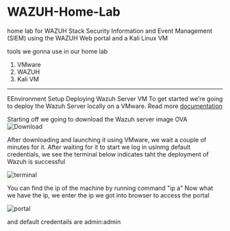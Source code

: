 # WAZUH-Home-Lab
home lab for WAZUH Stack Security Information and Event Management (SIEM) using the WAZUH Web portal and a Kali Linux VM

tools we gonna use in our home lab 
1) VMware
2) WAZUH
3) Kali VM

------------------------------------------

EEnvironment Setup
Deploying Wazuh Server VM
To get started we’re going to deploy the Wazuh Server locally on a VMware. 
Read more [documentation](https://documentation.wazuh.com/current/deployment-options/virtual-machine/virtual-machine.html)

Starting off we going to download the Wazuh server image OVA 
![Download](https://raw.githubusercontent.com//LITHUM1/Wazuh-Home-Lab/main/Assets/Download-Wazuh-server-image.png)

After downloading and launching it using VMware, we wait a couple of minutes for it.
After waiting for it to start we log in usinmg default credentials, we see the terminal below indicates taht the deployment of Wazuh is successful


![terminal](https://raw.githubusercontent.com//LITHUM1/Wazuh-Home-Lab/main/Assets/up-and-running.png)


You can find the ip of the machine by running command "ip a"
Now what we have the ip, we enter the ip we got into browser to access the portal 

![portal](https://raw.githubusercontent.com//LITHUM1/Wazuh-Home-Lab/main/Assets/Wazuh-portal.png)

and default credentails are admin:admin 













